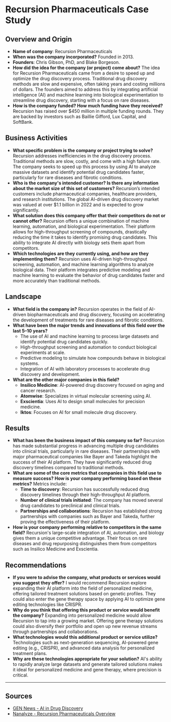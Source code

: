 # Recursion Pharmaceuticals Case Study

## Overview and Origin

- **Name of company**: Recursion Pharmaceuticals
- **When was the company incorporated?** Founded in 2013.
- **Founders**: Chris Gibson, PhD, and Blake Borgeson.
- **How did the idea for the company (or project) come about?** The idea for Recursion Pharmaceuticals came from a desire to speed up and optimize the drug discovery process. Traditional drug discovery methods are slow and expensive, often taking years and costing millions of dollars. The founders aimed to address this by integrating artificial intelligence (AI) and machine learning into biological experimentation to streamline drug discovery, starting with a focus on rare diseases.
- **How is the company funded? How much funding have they received?** Recursion has raised over $450 million in multiple funding rounds. They are backed by investors such as Baillie Gifford, Lux Capital, and SoftBank.

## Business Activities

- **What specific problem is the company or project trying to solve?** Recursion addresses inefficiencies in the drug discovery process. Traditional methods are slow, costly, and come with a high failure rate. The company seeks to speed up this process by using AI to analyze massive datasets and identify potential drug candidates faster, particularly for rare diseases and fibrotic conditions.
- **Who is the company's intended customer? Is there any information about the market size of this set of customers?** Recursion’s intended customers include pharmaceutical companies, healthcare providers, and research institutions. The global AI-driven drug discovery market was valued at over $1.1 billion in 2022 and is expected to grow significantly.
- **What solution does this company offer that their competitors do not or cannot offer?** Recursion offers a unique combination of machine learning, automation, and biological experimentation. Their platform allows for high-throughput screening of compounds, drastically reducing the time it takes to identify promising drug candidates. This ability to integrate AI directly with biology sets them apart from competitors.
- **Which technologies are they currently using, and how are they implementing them?** Recursion uses AI-driven high-throughput screening, automation, and machine learning algorithms to analyze biological data. Their platform integrates predictive modeling and machine learning to evaluate the behavior of drug candidates faster and more accurately than traditional methods.

## Landscape

- **What field is the company in?** Recursion operates in the field of AI-driven biopharmaceuticals and drug discovery, focusing on accelerating the development of treatments for rare diseases and fibrotic conditions.
- **What have been the major trends and innovations of this field over the last 5–10 years?**
    - The use of AI and machine learning to process large datasets and identify potential drug candidates quickly.
    - High-throughput screening and automation to conduct biological experiments at scale.
    - Predictive modeling to simulate how compounds behave in biological systems.
    - Integration of AI with laboratory processes to accelerate drug discovery and development.
- **What are the other major companies in this field?**
    - **Insilico Medicine**: AI-powered drug discovery focused on aging and cancer research.
    - **Atomwise**: Specializes in virtual molecular screening using AI.
    - **Exscientia**: Uses AI to design small molecules for precision medicine.
    - **Iktos**: Focuses on AI for small molecule drug discovery.

## Results

- **What has been the business impact of this company so far?** Recursion has made substantial progress in advancing multiple drug candidates into clinical trials, particularly in rare diseases. Their partnerships with major pharmaceutical companies like Bayer and Takeda highlight the success of their AI platform. They have significantly reduced drug discovery timelines compared to traditional methods.
- **What are some of the core metrics that companies in this field use to measure success? How is your company performing based on these metrics?** Metrics include:
    - **Time to discovery**: Recursion has successfully reduced drug discovery timelines through their high-throughput AI platform.
    - **Number of clinical trials initiated**: The company has moved several drug candidates to preclinical and clinical trials.
    - **Partnerships and collaborations**: Recursion has established strong partnerships with companies such as Bayer and Takeda, further proving the effectiveness of their platform.
- **How is your company performing relative to competitors in the same field?** Recursion's large-scale integration of AI, automation, and biology gives them a unique competitive advantage. Their focus on rare diseases and drug repurposing distinguishes them from competitors such as Insilico Medicine and Exscientia.

## Recommendations

- **If you were to advise the company, what products or services would you suggest they offer?** I would recommend Recursion explore expanding their AI platform into the field of personalized medicine, offering tailored treatment solutions based on genetic profiles. They could also enter the gene therapy space by applying AI to optimize gene editing technologies like CRISPR.
- **Why do you think that offering this product or service would benefit the company?** Expanding into personalized medicine would allow Recursion to tap into a growing market. Offering gene therapy solutions could also diversify their portfolio and open up new revenue streams through partnerships and collaborations.
- **What technologies would this additional product or service utilize?** Technologies such as next-generation sequencing, AI-powered gene editing (e.g., CRISPR), and advanced data analysis for personalized treatment plans.
- **Why are these technologies appropriate for your solution?** AI's ability to rapidly analyze large datasets and generate tailored solutions makes it ideal for personalized medicine and gene therapy, where precision is critical.

---

## Sources

- [GEN News - AI in Drug Discovery](https://www.genengnews.com/)
- [Nanalyze - Recursion Pharmaceuticals Overview](https://www.nanalyze.com/)

